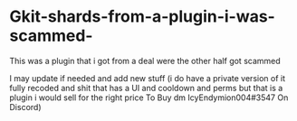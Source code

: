 # Gkit-shards-from-a-plugin-i-was-scammed-
This was a plugin that i got from a deal were the other half got scammed

I may update if needed and add new stuff 
(i do have a private version of it fully recoded and shit that has a UI and cooldown and perms but that is a plugin i would sell for the right price To Buy dm IcyEndymion004#3547 On Discord)
